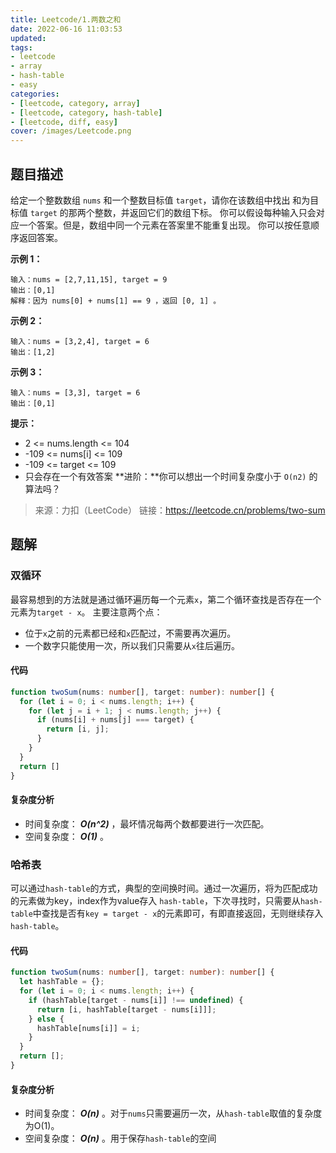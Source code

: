 ```yaml
---
title: Leetcode/1.两数之和
date: 2022-06-16 11:03:53
updated:
tags:
- leetcode
- array
- hash-table
- easy
categories:
- [leetcode, category, array]
- [leetcode, category, hash-table]
- [leetcode, diff, easy]
cover: /images/Leetcode.png
---
```


## 题目描述
给定一个整数数组 `nums` 和一个整数目标值 `target`，请你在该数组中找出 和为目标值 `target` 的那两个整数，并返回它们的数组下标。
你可以假设每种输入只会对应一个答案。但是，数组中同一个元素在答案里不能重复出现。
你可以按任意顺序返回答案。

**示例 1：**
```
输入：nums = [2,7,11,15], target = 9
输出：[0,1]
解释：因为 nums[0] + nums[1] == 9 ，返回 [0, 1] 。
```
**示例 2：**
```
输入：nums = [3,2,4], target = 6
输出：[1,2]
```

**示例 3：**
```
输入：nums = [3,3], target = 6
输出：[0,1]
```

**提示：**
- 2 <= nums.length <= 104
- -109 <= nums[i] <= 109
- -109 <= target <= 109
- 只会存在一个有效答案
**进阶：**你可以想出一个时间复杂度小于 `O(n2)` 的算法吗？

>来源：力扣（LeetCode）
>链接：<https://leetcode.cn/problems/two-sum>

## 题解

### 双循环

最容易想到的方法就是通过循环遍历每一个元素`x`，第二个循环查找是否存在一个元素为`target - x`。
主要注意两个点：
- 位于`x`之前的元素都已经和`x`匹配过，不需要再次遍历。
- 一个数字只能使用一次，所以我们只需要从`x`往后遍历。
  
#### 代码
```typescript
function twoSum(nums: number[], target: number): number[] {
  for (let i = 0; i < nums.length; i++) {
    for (let j = i + 1; j < nums.length; j++) {
      if (nums[i] + nums[j] === target) {
        return [i, j];
      }
    }
  }
  return []
}
```
#### 复杂度分析
- 时间复杂度： _**O(n^2)**_ ，最坏情况每两个数都要进行一次匹配。
- 空间复杂度： _**O(1)**_ 。

### 哈希表

可以通过`hash-table`的方式，典型的空间换时间。通过一次遍历，将为匹配成功的元素做为key，index作为value存入 `hash-table`，下次寻找时，只需要从`hash-table`中查找是否有`key = target - x`的元素即可，有即直接返回，无则继续存入`hash-table`。

#### 代码
```typescript
function twoSum(nums: number[], target: number): number[] {
  let hashTable = {};
  for (let i = 0; i < nums.length; i++) {
    if (hashTable[target - nums[i]] !== undefined) {
      return [i, hashTable[target - nums[i]]];
    } else {
      hashTable[nums[i]] = i;
    }
  }
  return [];
}
```

#### 复杂度分析
- 时间复杂度： _**O(n)**_ 。对于`nums`只需要遍历一次，从`hash-table`取值的复杂度为O(1)。
- 空间复杂度： _**O(n)**_ 。用于保存`hash-table`的空间